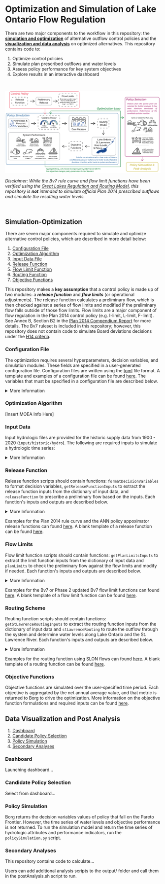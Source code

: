 # Optimization and Simulation of Lake Ontario Flow Regulation

There are two major components to the workflow in this repository: the **[simulation and optimization](#simulation-optimization)** of alternative outflow control policies and the **[visualization and data analysis](#data-visualization-and-post-analysis)** on optimized alternatives. This repository contains code to:

1. Optimize control policies
1. Simulate plan prescribed outflows and water levels
1. Assess policy performance for key system objectives
1. Explore results in an interactive dashboard

<!-- For forecast generation, see [this](https://github.com/ksemmendinger/Plan-2014-Python) repository. -->

<br>

![workflow](resources/workflow.png)

*Disclaimer: While the Bv7 rule curve and flow limit functions have been verified using the [Great Lakes Regulation and Routing Model](https://github.com/cc-hydrosub/GLRRM-Ontario), this repository is **not** intended to simulate official Plan 2014 prescribed outflows and simulate the resulting water levels.*

<br>

## Simulation-Optimization

There are seven major components required to simulate and optimize alternative control policies, which are described in more detail below:

1. [Configuration File](#configuration-file)
1. [Optimization Algorithm](#optimization-algorithm)
1. [Input Data File](#input-data)
1. [Release Function](#release-function)
1. [Flow Limit Function](#flow-limits)
1. [Routing Function](#routing-scheme)
1. [Objective Functions](#objective-functions)

This repository makes a **key assumption** that a control policy is made up of two modules: a ***release function*** and ***flow limits*** (or operational adjustments). The release function calculates a preliminary flow, which is then checked against a series of flow limits and modified if the preliminary flow falls outside of those flow limits. Flow limits are a major component of flow regulation in the Plan 2014 control policy (e.g. I-limit, L-limit, F-limit). See Annex B, Section B2 in the [Plan 2014 Compendium Report](resources/Plan2014_CompendiumReport.pdf) for more details. The Bv7 ruleset is included in this repository; however, this repository does not contain code to simulate Board deviations decisions under the [H14 criteria](https://www.ijc.org/en/loslrb/watershed/faq/4#:~:text=Criterion%20H14%20allows%20for%20major,water%20supplies%20to%20Lake%20Ontario.).

### Configuration File
The optimization requires several hyperparameters, decision variables, and simulation modules. These fields are specified in a user-generated configuration file. Configuration files are written using the [toml](https://toml.io/en/) file format. A template and examples of a configuration file can be found [here](config/). The variables that must be specified in a configuration file are described below.

<details closed>
<summary>More Information</summary>

#### Experimental Design
These parameters specify the input files and functions used to guide policy simulation. Each variable should be a `str`.

 <details closed>

<summary><span><code>[experimentalDesign]</code></span></summary>

<br>

``` toml
# file name of the release function (without .py extension)
releaseFunction = "ruleCurve" # type:str

# whether to impose the September Rule (R+) regime on the release function release ["on" or "off"]
septemberRule = "off" # type:str

# file name of the flow limit function (without .py extension)
limitType = "Bv7" # type:str

# file name of the routing function (without .py extension)
stlawRouting = "stlaw" # type:str

# folder name of the hydrologic trace that contains input data that is being optimized over
trace = "historic" # type:str

# path and file name of the input data that is being optimized over
inputFile = "1900_2020/12month_sqAR" # type:str
```

</details>

#### Optimization Parameters

These are parameters needed to run the many-objective evolutionary algorithm, Borg. Each variable should be an `int`.

``` toml
[optimizationParameters]

# number of decision variables to optimize
numDV = 10 # type: int

# number of objectives
numObj = 7 # type: int

# number of constraints
numCon = 0 # type: int

# number of function evaluations
nfe = 200000 # type: int

# initial population size
popSize = 100 # type: int

# frequency of function evaluations to report metrics
metFreq = 100 # type: int
```

#### Decision Variables

These parameters specify information about the decision varibles. Each variable type is specified below.

``` toml
[decisionVariables]

# list of decision variables names - list of `strings` of length of numDV
dvName = []

# list of lower bounds of decision variable ranges - list of `floats` of length of numDV
lowerBounds = []

# list of upper bounds of decision variable ranges - list of `floats` of length of numDV
upperBounds = []

# whether the decision variables are normalized before input to the simulation model ["True" or "False"]
normalized = ""

# if normalized is True, specify the normalization range
normalizedRange = [int, int]
```

#### Release Function

This sections contains specific inputs needed for the user specified release function. These inputs are completely dependent on the release function specified in experimentalDesign.

``` toml
[releaseFunction]
releaseFunctionVariable1 = ""
releaseFunctionVariable2 = ""
```

#### Performance Indicators

These parameters specify information about the performance indicators (i.e. objective functions). Each variable type is specified below.

``` toml
[performanceIndicators]

# file name of the objective function - string
objectiveFunction = ""

# aggregate metric to return to optimization algorithm - string
metricWeighting = ""

# list of performance indicator names - list of strings of length numObj
piName = []

# list of thresholds of *meaningful* improvements/reductions in performance for each obejctive - list of floats of length numObj
epsilonValue = []

# list of the direction of improvement for each objective - list of "min" or "max" of length numObj
direction = []
```

</details>

### Optimization Algorithm
[Insert MOEA Info Here]

### Input Data

Input hydrologic files are provided for the historic supply data from 1900 - 2020 (`input/historic/hydro`). The following are required inputs to simulate a hydrologic time series:

<details closed>
<summary>More Information</summary>

| Variable Name | Description |
| --- | --- |
| Sim | Simulation time step |
| Year | Simulation year |
| Month | Simulation month |
| QM | Simulation quarter-month |
| ontLevelMOQ | Lake Ontario mean-of-quarter water level. 1-year of spinup required.|
| ontNBS | True Ontario net basin supply. 1-year of spinup required. |
| erieOut | True Lake Erie outflows. 1-year of spinup required. |
| stlouisontOut | True Lac St. Louis - Lake Ontario flows [abstraction of Ottawa River + other tributary inflows]. Also known as SLON. 1-year of spinup required.|
| ontNTS | True Ontario net total supply. 1-year of spinup required. |
| iceInd | Ice indicator [0 = no ice, 1 = formed/stable ice, 2 = unstable/forming ice] |
| tidalInd | Tidal signal |
| foreInd | Perfect forecast indicator [whether to use forecasted or observed SLON values] |
| forNTS | Forecast annual average Ontario net total supply over the next 48 quarter-months from long-term forecast |
| indicator | Whether forNTS is wet (1), dry (-1), or neither (0) |
| confidence | Confidence in how wet or dry forNTS is [1 = not confident, 2= average confidence, 3 = very confident] |
| desprairiesOut | Roughness coefficient at Long Sault Dam |
| stfrancoisOut | Roughness coefficient at Long Sault Dam |
| richelieuOut | Roughness coefficient at Long Sault Dam |
| longsaultR | Roughness coefficient at Long Sault Dam |
| saundershwR | Roughness coefficient at the headwaters of Moses-Saunders Dam |
| ptclaireR | Roughness coefficient at Pointe-Claire |
| ogdensburgR | Roughness coefficient at Ogdensburg |
| cardinalR | Roughness coefficient at Cardinal |
| iroquoishwR | Roughness coefficient at the headwaters of Iroquois Dam |
| iroquoistwR | Roughness coefficient at the tailwaters of Iroquois Dam |
| morrisburgR | Roughness coefficient at Morrisburg |
| saunderstwR | Roughness coefficient at the tailwaters of Moses-Saunders Dam |
| cornwallR | Roughness coefficient at Cornwall |
| summerstownR | Roughness coefficient at Summerstown |
| jetty1R | Roughness coefficient at Jetty 1 |
| varennesR | Roughness coefficient at Varennes |
| sorelR | Roughness coefficient at Sorel |
| stpierreR	 | 	Roughness coefficient at Saint-Pierre |
| threeriversR | Roughness coefficient at Trois-Rivières |
| batiscanR | Roughness coefficient at Batiscan
| ontNBS_QM1 | First (of four) quarter-month forecast of Ontario net basin supply from short-term forecast |
| ontNBS_QM2 | Second (of four) quarter-month forecast of Ontario net basin supply from short-term forecast |
| ontNBS_QM3 | Third (of four) quarter-month forecast of Ontario net basin supply from short-term forecast |
| ontNBS_QM4 | Fourth (of four) quarter-month forecast of Ontario net basin supply from short-term forecast |
| erieOut_QM1 | First (of four) quarter-month forecast of Lake Erie outflows from short-term forecast |
| erieOut_QM2 | Second (of four) quarter-month forecast of Lake Erie outflows from short-term forecast |	
| erieOut_QM3 | Third (of four) quarter-month forecast of Lake Erie outflows from short-term forecast |
| erieOut_QM4 | Fourth (of four) quarter-month forecast of Lake Erie outflows from short-term forecast |
| ontNTS_QM1 | First (of four) quarter-month forecast of Ontario net total supply (Ontario net basin supply + Lake Erie outflows) from short-term forecast |
| ontNTS_QM2 | Second (of four) quarter-month forecast of Ontario net total supply (Ontario net basin supply + Lake Erie outflows) from short-term forecast |
| ontNTS_QM3 | Third (of four) quarter-month forecast of Ontario net total supply (Ontario net basin supply + Lake Erie outflows) from short-term forecast |
| ontNTS_QM4 | Fourth (of four) quarter-month forecast of Ontario net total supply (Ontario net basin supply + Lake Erie outflows) from short-term forecast |
| slonFlow_QM1 | First (of four) quarter-month forecast of Lac St. Louis - Lake Ontario flows [abstraction of Ottawa River flows] from short-term forecast |
| slonFlow_QM2 | Second (of four) quarter-month forecast of Lac St. Louis - Lake Ontario flows [abstraction of Ottawa River flows] from short-term forecast |
| slonFlow_QM3 | Third (of four) quarter-month forecast of Lac St. Louis - Lake Ontario flows [abstraction of Ottawa River flows] from short-term forecast |
| slonFlow_QM4 | Fourth (of four) quarter-month forecast of Lac St. Louis - Lake Ontario flows [abstraction of Ottawa River flows] from short-term forecast |

</details>

### Release Function

Release function scripts should contain functions: `formatDecisionVariables` to format decision variables, `getReleaseFunctionInputs` to extract the release function inputs from the dictionary of input data, and `releaseFunction` to prescribe a preliminary flow based on the inputs. Each function's inputs and outputs are described below.

<details closed>
<summary>More Information</summary>

```python
# format raw decision variables from optimization algorithm
def formatDecisionVariables(vars, **args):

    # INPUTS
    # vars: list of decision variable values returned from the Borg MOEA
    # args: dict of optional release function inputs from the configuration file in "releaseFunction" section

    # OUTPUTS
    # pars: dict with key value pairs of decision variable names and values
    
    # code to format decision variables values for `releaseFunction` ...

    return pars
```

```python

# extracts timestep inputs for `releaseFunction`
def getReleaseFunctionInputs(data, t, **args):

    # INPUTS
    # data: dictionary of input time series from main simulation function
    # keys are variable names and values are np.arrays of the time series of the variable values
    # t: timestep being simulated in for loop
    # args: dict of optional release function inputs from the configuration file in "releaseFunction" section

    # OUTPUTS
    # x: dictionary with named key value pairs of hydrologic inputs at the
    # timestep of interest, calculated or formatted as needed

    # code to extract, calculate, or format needed inputs for `releaseFunction`....

    return x

```

```python

# takes in output from formatDecisionVariables and getInputs, outputs release and flow regime
def releaseFunction(x, pars, **args):

    # INPUTS
    # x: dict that is output from `getReleaseFunctionInputs`
    # pars: dict that is output from `formatDecisionVariables`
    # args: dict of optional release function inputs from the configuration file in "releaseFunction" section

    # OUTPUTS
    # dictionary with named key value pairs:
    # "rfFlow": prescribed outflow
    # "rfRegime": regime that prescribed outflow follows
    # "pprFlow": preproj flow or np.nan
    # "rfOutput": output from release function (could be the same as ontFlow)

    # code for release function here....

    # return all the relevant outputs to save in dataframe
    outputs = dict()
    outputs["rfFlow"] = ontFlow
    outputs["rfRegime"] = ontRegime
    outputs["pprFlow"] = pprFlow # or np.nan
    outputs["rfOutput"] = rfOutput

    return outputs

```

</details>

Examples for the Plan 2014 rule curve and the ANN policy appoximator release functions can found [here](functions/release). A blank template of a release function can be found [here](functions/release/template.py).

### Flow Limits

Flow limit function scripts should contain functions: `getPlanLimitsInputs` to extract the limit function inputs from the dictionary of input data and `planLimits` to check the preliminary flow against the flow limits and modify if needed. Each function's inputs and outputs are described below.

<details closed>
<summary>More Information</summary>

```python
# extracts timestep inputs for `planLimits`
def getPlanLimitsInputs(data, t):
    
    # INPUTS
    # data: dictionary of input time series from main simulation function
    # keys are variable names and values are np.arrays of the time series of 
    # the variable values
    # t: timestep from simulation for loop

    # OUTPUTS
    # x: dictionary with named key value pairs of hydrologic inputs at the
    # timestep of interest

    # code to extract, calculate, or format needed inputs for `planLimits`....

    return x
```

```python
# function to check (and modify) preliminary flow from release function 
def planLimits(
    qm,
    prelimLevel,
    prelimFlow,
    prelimRegime,
    x,
    septemberRule,
    ):

    # INPUTS
    # qm: quarter-month from simulation for loop
    # prelimLevel: release function calculated preliminary water level
    # prelimFlow: release function calculated preliminary flow
    # prelimRegime: release function calculated preliminary regime
    # x: dict that is output from `getPlanLimitsInputs`
    # septemberRule: "off" or the septemberRule function

    # OUTPUTS
    # dictionary with named key value pairs
    # "ontFlow": checked outflow (could be release function or a limit flow)
    # "ontRegime": regime that outflow follows (could be "RF" or other)

    # code to check against flow limits here....

    return {"ontFlow": ontFlow, "ontRegime": ontRegime}

```

</details>

Examples for the Bv7 or Phase 2 updated Bv7 flow limit functions can found [here](functions/limits). A blank template of a flow limit function can be found [here](functions/limits/template.py).

### Routing Scheme

Routing function scripts should contain functions: `getStLawrenceRoutingInputs` to extract the routing function inputs from the dictionary of input data and `stLawrenceRouting` to route the outflow through the system and determine water levels along Lake Ontario and the St. Lawrence River. Each function's inputs and outputs are described below.

<details closed>
<summary>More Information</summary>

```python
# extracts timestep inputs for `stLawrenceRouting`
def getStLawrenceRoutingInputs(data, t):
    
    # INPUTS
    # data: dictionary of input time series from main simulation function
    # keys are variable names and values are np.arrays of the time series of 
    # the variable values
    # t: timestep from simulation for loop

    # OUTPUTS
    # x: dictionary with named key value pairs of hydrologic inputs at the
    # timestep of interest

    # code to extract, calculate, or format needed inputs for `stLawrenceRouting`....

    return x
```

```python
# routes final outflow through system to calculate levels/flows along the St. Lawrence River
def stLawrenceRouting(ontLevel, ontFlow, x):

    # INPUTS
    # ontLevel: water level calculated with observed NTS and final release
    # ontFlow: final outflow for timestep
    # x: dictionary output from `getStLawrenceRoutingInputs`

    # OUTPUTS
    # dictionary with named key value pairs for relevant locations along the st. lawrence river (see below for all locations)

    # code to calculate st. lawrence levels and flows ....

    # save timestep in dictionary
    levels = dict()
    levels["stlouisFlow"] = stlouisFlow
    levels["kingstonLevel"] = kingstonLevel_rounded
    levels["alexbayLevel"] = alexbayLevel
    levels["brockvilleLevel"] = brockvilleLevel
    levels["ogdensburgLevel"] = ogdensburgLevel
    levels["cardinalLevel"] = cardinalLevel
    levels["iroquoishwLevel"] = iroquoishwLevel
    levels["iroquoistwLevel"] = iroquoistwLevel
    levels["morrisburgLevel"] = morrisburgLevel
    levels["longsaultLevel"] = longsaultLevel
    levels["saundershwLevel"] = saundershwLevel
    levels["saunderstwLevel"] = saunderstwLevel
    levels["cornwallLevel"] = cornwallLevel
    levels["summerstownLevel"] = summerstownLevel
    levels["lerybeauharnoisLevel"] = lerybeauharnoisLevel
    levels["ptclaireLevel"] = ptclaireLevel
    levels["jetty1Level"] = jetty1Level
    levels["stlambertLevel"] = stlambertLevel
    levels["varennesLevel"] = varennesLevel
    levels["sorelLevel"] = sorelLevel
    levels["lacstpierreLevel"] = lacstpierreLevel
    levels["maskinongeLevel"] = maskinongeLevel
    levels["troisrivieresLevel"] = troisrivieresLevel
    levels["batiscanLevel"] = batiscanLevel

    return levels
```

</details>

Examples for the routing function using SLON flows can found [here](functions/routing/stlaw.py). A blank template of a routing function can be found [here](functions/routing/template.py).

### Objective Functions

Objective functions are simulated over the user-specified time period. Each objective is aggregated by the net annual average value, and that metric is returned to Borg to drive the optimization. More information on the objective function formulations and required inputs can be found [here](objectiveFunctions/).

## Data Visualization and Post Analysis

1. [Dashboard](#dashboard)
1. [Candidate Policy Selection](#candidate-policy-selection)
1. [Policy Simulation](#policy-simulation)
1. [Secondary Analyses](#secondary-analyses)

### Dashboard
Launching dashboard...

### Candidate Policy Selection
Select from dashboard...

### Policy Simulation

Borg returns the decision variables values of policy that fall on the Pareto Frontier. However, the time series of water levels and objective performance is not returned. To run the simulation model and return the time series of hydrologic attributes and performance indicators, run the `policySimulation.py` script.

### Secondary Analyses

This repository contains code to calculate...

Users can add additional analysis scripts to the output/ folder and call them in the postAnalysis.sh script to run.

<!-- !


# Getting Started

## Many-Objective Evolutionary Algorithm

Before any runs, you will need to download and compile the many-objective evolutionary algorithm, [Borg](https://doi.org/10.1162/EVCO_a_00075). A two-part tutorial on setup (with an example) is available [here](https://waterprogramming.wordpress.com/2015/06/25/basic-borg-moea-use-for-the-truly-newbies-part-12/) by the Reed Lab at Cornell University. Once you have compiled Borg, you can introduce new simulation and evaluation problems.

You'll need to move the `borg.c`, `borg.py`, and `libborg.so` to the directory with your wrapper script.

<br>

## Demo
In this example, the `plan2014_wrapper.py` script talks to Borg. In the wrapper script, you can specify the number of decision variables and their ranges, the number of objectives, the epsilon of significance for each objective value, and other parameters of the Borg MOEA.

The wrapper script points to an external simulation-evaluation function, in this case `plan2014_optim.py`. The simulation function takes in an array of decision variables, simulates the time series of water levels and flows over a given supply sequence, calculates objective performance over the time series, and returns an array of length n, where n is the number of objectives, to Borg.


#### Run Optimization
You can run Borg on your local machine from the command line or on a HPC (see example SLURM script, [`runOptimization.sh`](./runOptimization.sh)):

```
python plan2014_wrapper.py {FN} {TRACE} {LEADTIME} {SKILL} {N_SEEDS} {NFE} {POPSIZE} {REPORT} {DVBOUNDS} {NDVS}
```

You will need to specify the:

- `FN`: Directory
- `TRACE`: Hydrologic trace to simulate for optimization
- `LEADTIME`: Forecast lead-time (for Plan 2014 input `12month`)
- `SKILL`: Forecast skill level (for Plan 2014 input `sqAR`)
- `N_SEEDS`: Number of seeds to run in parallel
- `NFE`: Number of function evaluations (1 NFE = 1 trace simulation)
- `POPSIZE`: Initial population size (100 is a good default)
- `REPORT`: Frequency to report pareto front evolution 
- `DVBOUNDS`: Percent change to decision variables for upper and lower limits
- `NDVS`: Number of decision variables

#### *A Posteriori* Evaluation
After running the optimization, to assess the pareto front for the *a posteriori* criteria, run the following command:

```
python output/evaluate.sh {FN} {N_SEEDS} {LEADTIME} {SKILL} {NFE} {NOBJS} {NDVS} {NWORKERS}
```
Where the `FN`, `N_SEEDS`, `LEADTIME`, `SKILL`, `NFE`, and `NDVS` corresponds to the values used to run the optimization, and:

- `NOBJS`: Number of objectives in the optimization
- `NWORKERS`: Number of workers to run in parallel for resimulation


#### Dashboard
Results from the optimization and simulation of candidate plans for objective functions and *a posteriori* performance indicators are displayed in an interactive dashboard (based in an R Shiny app). First, compile the results by running the following command:

```
python output/dashboard/dataRetrieval.py
```

You can then run the dashboard by navigating to the `dashboard/` directory, activating the conda environment, and launching r:

```
cd output/dashboard/
r
shiny::runApp()
```

More detail on running the dashboard is available [here](output/dashboard/README.md).

<br> -->
